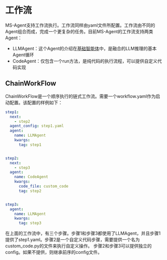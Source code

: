 # 工作流

MS-Agent支持工作流执行。工作流同样由yaml文件所配置。工作流由不同的Agent组合而成，完成一个更复杂的任务。目前MS-Agent的工作流支持两类Agent：

- LLMAgent：这个Agent的介绍在[基础智能体](./基础智能体.md)中，是融合的LLM推理的基本Agent循环
- CodeAgent：仅包含一个run方法，是纯代码的执行流程，可以提供自定义代码实现

## ChainWorkFlow

ChainWorkFlow是一个顺序执行的链式工作流。需要一个workflow.yaml作为启动配置。该配置的样例如下：

```yaml
step1:
  next:
    - step2
  agent_config: step1.yaml
  agent:
    name: LLMAgent
    kwargs:
      tag: step1


step2:
  next:
    - step3
  agent:
    name: CodeAgent
    kwargs:
      code_file: custom_code
      tag: step2


step3:
  agent:
    name: LLMAgent
    kwargs:
      tag: step3
```

在上面的工作流中，有三个步骤。步骤1和步骤3都使用了LLMAgent，并且步骤1提供了step1.yaml。步骤2是一个自定义代码步骤，需要提供一个名为custom_code.py的文件来执行自定义操作。
步骤2和步骤3可以提供独立的config。如果不提供，则继承前序的config文件。
